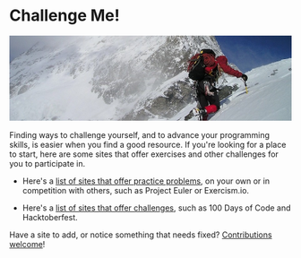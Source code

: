 # Challenge Me!

![](z-climbing.jpg)

Finding ways to challenge yourself, and to advance your programming skills, is easier when you find a good resource. If you're looking for a place to start, here are some sites that offer exercises and other challenges for you to participate in.

* Here's a [list of sites that offer practice problems](practice.md), on your own or in competition with others, such as Project Euler or Exercism.io.

* Here's a [list of sites that offer challenges](challenges.md), such as 100 Days of Code and Hacktoberfest.

Have a site to add, or notice something that needs fixed? [Contributions welcome](CONTRIBUTING.md)!
